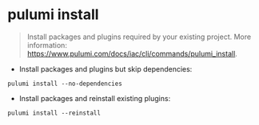 # pulumi install

> Install packages and plugins required by your existing project.
> More information: <https://www.pulumi.com/docs/iac/cli/commands/pulumi_install>.

- Install packages and plugins but skip dependencies:

`pulumi install --no-dependencies`

- Install packages and reinstall existing plugins:

`pulumi install --reinstall`
